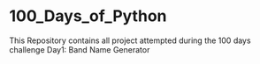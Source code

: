 # 100_Days_of_Python

This Repository contains all project attempted during the 100 days challenge
Day1: Band Name Generator
